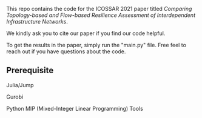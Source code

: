 This repo contains the code for the ICOSSAR 2021 paper titled *Comparing Topology-based and Flow-based Resilience Assessment of Interdependent Infrastructure Networks*.

We kindly ask you to cite our paper if you find our code helpful.

To get the results in the paper, simply run the "main.py" file. Free feel to reach out if you have questions about the code.

## Prerequisite 

Julia/Jump

Gurobi

Python MIP (Mixed-Integer Linear Programming) Tools
